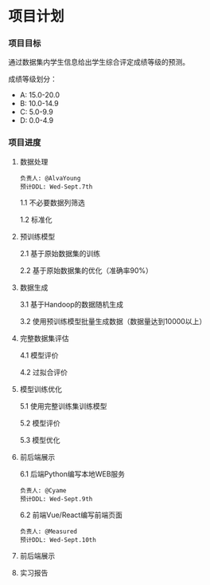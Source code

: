 # 项目计划

### 项目目标

通过数据集内学生信息给出学生综合评定成绩等级的预测。

成绩等级划分：

- A: 15.0-20.0
- B: 10.0-14.9
- C: 5.0-9.9
- D: 0.0-4.9

### 项目进度

1. 数据处理

       负责人: @AlvaYoung
       预计DDL: Wed-Sept.7th
       
   1.1 不必要数据列筛选
       
   1.2 标准化
   
2. 预训练模型

   2.1 基于原始数据集的训练
   
   2.2 基于原始数据集的优化（准确率90%）

3. 数据生成

   3.1 基于Handoop的数据随机生成
   
   3.2 使用预训练模型批量生成数据（数据量达到10000以上）

4. 完整数据集评估

   4.1 模型评价
   
   4.2 过拟合评价

5. 模型训练优化

   5.1 使用完整训练集训练模型
   
   5.2 模型评价
   
   5.3 模型优化

6. 前后端展示

   6.1 后端Python编写本地WEB服务
   
       负责人: @Cyame
       预计DDL: Wed-Sept.9th
   
   6.2 前端Vue/React编写前端页面
   
       负责人: @Measured
       预计DDL: Wed-Sept.10th
7. 前后端展示

8. 实习报告

